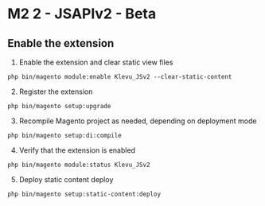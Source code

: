 # M2 2 - JSAPIv2 - Beta

<h2>Enable the extension</h2>

1. Enable the extension and clear static view files
```
php bin/magento module:enable Klevu_JSv2 --clear-static-content
```
2. Register the extension
```
php bin/magento setup:upgrade
```
3. Recompile Magento project as needed, depending on deployment mode
```
php bin/magento setup:di:compile
```
4. Verify that the extension is enabled
```
php bin/magento module:status Klevu_JSv2
```
5. Deploy static content deploy
```
php bin/magento setup:static-content:deploy

```
